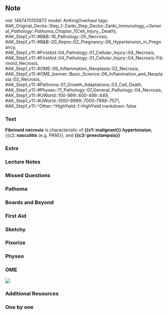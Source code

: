 ## Note
nid: 1487470105872
model: AnKingOverhaul
tags: #AK_Original_Decks::Step_1::Zanki_Step_Decks::Zanki_Immunology_+_General_Pathology::Pathoma_Chapter_1_(Cell_Injury,_Death), #AK_Step1_v11::#B&B::16_Pathology::05_Necrosis, #AK_Step1_v11::#B&B::20_Repro::02_Pregnancy::06_Hypertension_in_Pregnancy, #AK_Step1_v11::#FirstAid::04_Pathology::01_Cellular_Injury::04_Necrosis, #AK_Step1_v11::#FirstAid::04_Pathology::01_Cellular_Injury::04_Necrosis::Fibrinoid_Necrosis, #AK_Step1_v11::#OME::06_Inflammation_Neoplasia::02_Necrosis, #AK_Step1_v11::#OME_banner::Basic_Science::06_Inflammation_and_Neoplasia::02_Necrosis, #AK_Step1_v11::#Pathoma::01_Growth_Adaptations::03_Cell_Death, #AK_Step1_v11::#Physeo::11_Pathology::07_General_Pathology::04_Necrosis, #AK_Step1_v11::#UWorld::100-999::400-499::449, #AK_Step1_v11::#UWorld::1000-9999::7000-7999::7571, #AK_Step1_v11::^Other::^HighYield::1-HighYield
markdown: false

### Text
<div>
  <b>Fibrinoid necrosis</b> is characteristic of
  <b>{{c1::malignant}}</b> <b>hypertension</b>,
  {{c2::<b>vasculitis</b> (e.g. PAN)}}, and
  <b>{{c3::preeclampsia}}</b>
</div>

### Extra


### Lecture Notes


### Missed Questions


### Pathoma


### Boards and Beyond


### First Aid


### Sketchy


### Pixorize


### Physeo


### OME
<div class="ome-widget">
  <a href=
  "https://onlinemeded.org/spa/inflammation-and-neoplasia/necrosis/acquire?ref=anki">
  <img src="_OME_AnkiFlashcards_Lesson_2.png"></a>
</div>

### Additional Resources


### One by one


